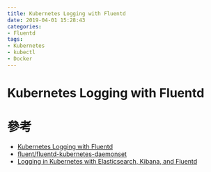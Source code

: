 ```yaml
---
title: Kubernetes Logging with Fluentd
date: 2019-04-01 15:28:43
categories:
- Fluentd
tags:
- Kubernetes
- kubectl
- Docker
---
```


# Kubernetes Logging with Fluentd



# 參考

* [Kubernetes Logging with Fluentd](https://docs.fluentd.org/v0.12/articles/kubernetes-fluentd#getting-started)
* [fluent/fluentd-kubernetes-daemonset](https://github.com/fluent/fluentd-kubernetes-daemonset)
* [Logging in Kubernetes with Elasticsearch, Kibana, and Fluentd](https://mherman.org/blog/logging-in-kubernetes-with-elasticsearch-Kibana-fluentd/)